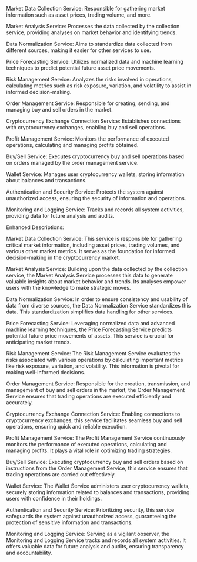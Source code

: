 Market Data Collection Service: Responsible for gathering market information such as asset prices, trading volume, and more.

Market Analysis Service: Processes the data collected by the collection service, providing analyses on market behavior and identifying trends.

Data Normalization Service: Aims to standardize data collected from different sources, making it easier for other services to use.

Price Forecasting Service: Utilizes normalized data and machine learning techniques to predict potential future asset price movements.

Risk Management Service: Analyzes the risks involved in operations, calculating metrics such as risk exposure, variation, and volatility to assist in informed decision-making.

Order Management Service: Responsible for creating, sending, and managing buy and sell orders in the market.

Cryptocurrency Exchange Connection Service: Establishes connections with cryptocurrency exchanges, enabling buy and sell operations.

Profit Management Service: Monitors the performance of executed operations, calculating and managing profits obtained.

Buy/Sell Service: Executes cryptocurrency buy and sell operations based on orders managed by the order management service.

Wallet Service: Manages user cryptocurrency wallets, storing information about balances and transactions.

Authentication and Security Service: Protects the system against unauthorized access, ensuring the security of information and operations.

Monitoring and Logging Service: Tracks and records all system activities, providing data for future analysis and audits.

Enhanced Descriptions:

Market Data Collection Service: This service is responsible for gathering critical market information, including asset prices, trading volumes, and various other market metrics. It serves as the foundation for informed decision-making in the cryptocurrency market.

Market Analysis Service: Building upon the data collected by the collection service, the Market Analysis Service processes this data to generate valuable insights about market behavior and trends. Its analyses empower users with the knowledge to make strategic moves.

Data Normalization Service: In order to ensure consistency and usability of data from diverse sources, the Data Normalization Service standardizes this data. This standardization simplifies data handling for other services.

Price Forecasting Service: Leveraging normalized data and advanced machine learning techniques, the Price Forecasting Service predicts potential future price movements of assets. This service is crucial for anticipating market trends.

Risk Management Service: The Risk Management Service evaluates the risks associated with various operations by calculating important metrics like risk exposure, variation, and volatility. This information is pivotal for making well-informed decisions.

Order Management Service: Responsible for the creation, transmission, and management of buy and sell orders in the market, the Order Management Service ensures that trading operations are executed efficiently and accurately.

Cryptocurrency Exchange Connection Service: Enabling connections to cryptocurrency exchanges, this service facilitates seamless buy and sell operations, ensuring quick and reliable execution.

Profit Management Service: The Profit Management Service continuously monitors the performance of executed operations, calculating and managing profits. It plays a vital role in optimizing trading strategies.

Buy/Sell Service: Executing cryptocurrency buy and sell orders based on instructions from the Order Management Service, this service ensures that trading operations are carried out effectively.

Wallet Service: The Wallet Service administers user cryptocurrency wallets, securely storing information related to balances and transactions, providing users with confidence in their holdings.

Authentication and Security Service: Prioritizing security, this service safeguards the system against unauthorized access, guaranteeing the protection of sensitive information and transactions.

Monitoring and Logging Service: Serving as a vigilant observer, the Monitoring and Logging Service tracks and records all system activities. It offers valuable data for future analysis and audits, ensuring transparency and accountability.
